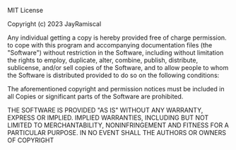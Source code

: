 MIT License

Copyright (c) 2023 JayRamiscal

Any individual getting a copy is hereby provided free of charge permission.
to cope with this program and accompanying documentation files (the "Software")
without restriction in the Software, including without limitation the rights
to employ, duplicate, alter, combine, publish, distribute, sublicense, and/or sell
copies of the Software, and to allow people to whom the Software is distributed
provided to do so on the following conditions:

The aforementioned copyright and permission notices must be included in all
Copies or significant parts of the Software are prohibited.

THE SOFTWARE IS PROVIDED "AS IS" WITHOUT ANY WARRANTY, EXPRESS OR IMPLIED.
IMPLIED WARRANTIES, INCLUDING BUT NOT LIMITED TO MERCHANTABILITY,
NONINFRINGEMENT AND FITNESS FOR A PARTICULAR PURPOSE. IN NO EVENT SHALL THE
AUTHORS OR OWNERS OF COPYRIGHT
